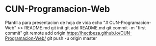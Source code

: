 # CUN-Programacion-Web
Plantilla para presentacion de hoja de vida
echo "# CUN-Programacion-Web" >> README.md
git init
git add README.md
git commit -m "first commit"
git remote add origin https://hectbeza.github.io/CUN-Programacion-Web/
git push -u origin master


